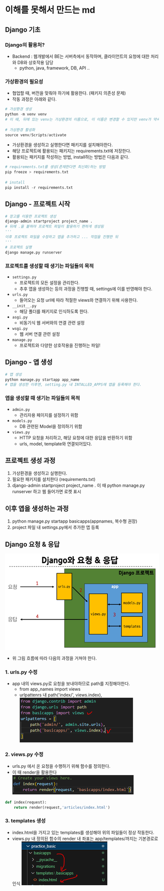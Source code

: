# 이해를 못해서 만드는 md
## Django 기초
### Django의 활용처?
- Backend : 웹개발에서 BE는 서버측에서 동작하며, 클라이언트의 요청에 대한 처리와 DB와 상호작용 담당
    - python, java, framework, DB, API ..
### 가상환경의 필요성
- 협업할 때, 버전을 맞춰야 하기에 활용한다. (패키지 의존성 문제)
- 작동 과정은 아래와 같다.
```python
# 가상환경 생성
python -m venv venv
# 이 때, 뒤에 있는 venv는 가상환경의 이름으로, 이 이름은 변경할 수 있지만 venv가 약속

# 가상환경 활성화
source venv/Scripts/activate
```
- 가상환경을 생성하고 실행한다면 패키지를 설치해야한다.
- 해당 프로젝트에 활용되는 패키지는 requirements.txt에 저장한다.
- 활용되는 패키지를 작성하는 방법, install하는 방법은 다음과 같다.
```python
# requirements.txt를 생성(존재한다면 최신화)하는 방법
pip freeze > requirements.txt

# install
pip install -r requirements.txt
```

## Django - 프로젝트 시작
```python
# 장고를 이용한 프로젝트 생성
django-admin startproject project_name .
# 뒤에 .을 붙혀야 프로젝트 파일이 활용하기 편하게 생성됨
'''
이후 프로젝트 파일을 수정하고 앱을 추가하고 ... 작업을 진행한 뒤
'''
# 프로젝트 실행
django manage.py runserver
```
### 프로젝트를 생성할 때 생기는 파일들의 목적
- `settings.py`
    - 프로젝트의 모든 설정을 관리한다.
    - 추후 앱을 생성하는 등의 과정을 진행할 때, settings에 이를 반영해야 한다.
- `urls.py`
    - 들어오는 요청 url에 따라 적절한 views와 연결하기 위해 사용한다.
- `__init__.py`
    - 해당 폴더를 패키지로 인식하도록 한다.
- `asgi.py`
    - 비동기식 웹 서버와의 연결 관련 설정
- `wsgi.py`
    - 웹 서버 연결 관련 설정
- `manage.py`
    - 프로젝트와 다양한 상호작용을 진행하는 파일!
## Django - 앱 생성
```python
# 앱 생성
python manage.py startapp app_name
# 앱을 생성한 이후엔, setting.py 내 INTALLED_APPS에 앱을 등록해야 한다.
```
### 앱을 생성할 때 생기는 파일들의 목적
- `admin.py`
    - 관리자용 페이지를 설정하기 위함
- `models.py`
    - DB 관련된 Model을 정의하기 위함
- `views.py`
    - HTTP 요청을 처리하고, 해당 요청에 대한 응답을 반환하기 위함
    - urls, model, template와 연결되어있다.

## 프로젝트 생성 과정
1. 가상환경을 생성하고 실행한다.
2. 필요한 패키지를 설치한다 (requirements.txt)
3. django-admin startproject project_name .
    이 때 python manage.py runserver 하고 웹 들어가면 로켓 표시

## 이후 앱을 생성하는 과정
1. python manage.py startapp basicapps(appnames, 복수형 권장)
2. project 파일 내 settings.py에서 추가한 앱 등록

## Django 요청 & 응답
![Alt text](image.png)
- 위 그림 흐름에 따라 다음의 과정을 거쳐야 한다.
### 1. urls.py 수정
- app 내의 views.py로 요청을 보내야하므로 path를 지정해야한다.
    - from app_names import views
    - urlpattenrs 내 path('index/', views.index),
![Alt text](image-1.png)
### 2. views.py 수정
- urls.py 에서 온 요청을 수행하기 위해 함수를 정의한다.
- 이 때 render을 활용한다
![Alt text](image-2.png)
```python
def index(request):
    return render(request,'articles/index.html')
```
### 3. templates 생성
- index.html을 가지고 있는 templates를 생성해야 위의 파일들이 정상 작동한다.
- views.py 내 정의된 함수의 render 내 좌표는 app/templates/까지는 기본경로로인식
![Alt text](image-3.png)
